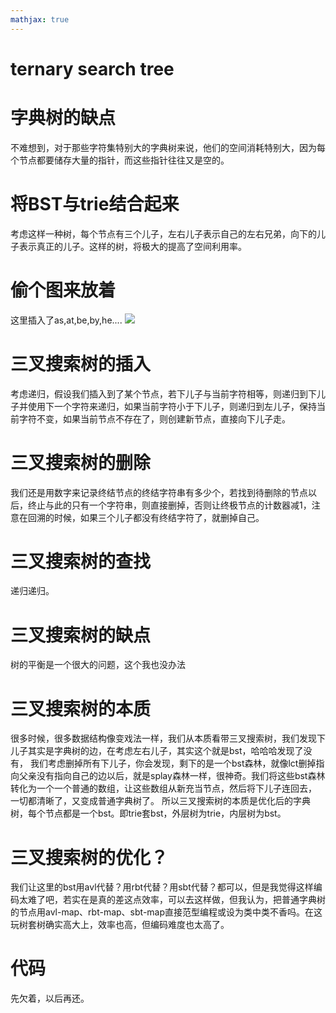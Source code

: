 ```yaml
---
mathjax: true
---
```


# ternary search tree

# 字典树的缺点
 不难想到，对于那些字符集特别大的字典树来说，他们的空间消耗特别大，因为每个节点都要储存大量的指针，而这些指针往往又是空的。
# 将BST与trie结合起来
 考虑这样一种树，每个节点有三个儿子，左右儿子表示自己的左右兄弟，向下的儿子表示真正的儿子。这样的树，将极大的提高了空间利用率。
<!---more-->
# 偷个图来放着
 这里插入了as,at,be,by,he....
![](/images/三叉搜索树.png)

# 三叉搜索树的插入
 考虑递归，假设我们插入到了某个节点，若下儿子与当前字符相等，则递归到下儿子并使用下一个字符来递归，如果当前字符小于下儿子，则递归到左儿子，保持当前字符不变，如果当前节点不存在了，则创建新节点，直接向下儿子走。

# 三叉搜索树的删除
 我们还是用数字来记录终结节点的终结字符串有多少个，若找到待删除的节点以后，终止与此的只有一个字符串，则直接删掉，否则让终极节点的计数器减1，注意在回溯的时候，如果三个儿子都没有终结字符了，就删掉自己。

# 三叉搜索树的查找
 递归递归。

# 三叉搜索树的缺点
 树的平衡是一个很大的问题，这个我也没办法

# 三叉搜索树的本质
 很多时候，很多数据结构像变戏法一样，我们从本质看带三叉搜索树，我们发现下儿子其实是字典树的边，在考虑左右儿子，其实这个就是bst，哈哈哈发现了没有，
 我们考虑删掉所有下儿子，你会发现，剩下的是一个bst森林，就像lct删掉指向父亲没有指向自己的边以后，就是splay森林一样，很神奇。我们将这些bst森林转化为一个一个普通的数组，让这些数组从新充当节点，然后将下儿子连回去，
 一切都清晰了，又变成普通字典树了。
 所以三叉搜索树的本质是优化后的字典树，每个节点都是一个bst。即trie套bst，外层树为trie，内层树为bst。

# 三叉搜索树的优化？
 我们让这里的bst用avl代替？用rbt代替？用sbt代替？都可以，但是我觉得这样编码太难了吧，若实在是真的差这点效率，可以去这样做，但我认为，把普通字典树的节点用avl-map、rbt-map、sbt-map直接范型编程或设为类中类不香吗。在这玩树套树确实高大上，效率也高，但编码难度也太高了。

# 代码
 先欠着，以后再还。
